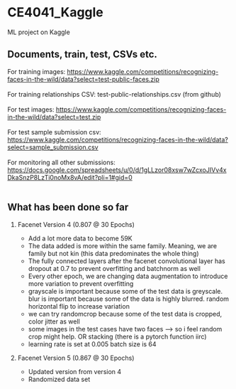 # CE4041_Kaggle
ML project on Kaggle

## Documents, train, test, CSVs etc. 
For training images: https://www.kaggle.com/competitions/recognizing-faces-in-the-wild/data?select=test-public-faces.zip <br><br>
For training relationships CSV: test-public-relationships.csv (from github) <br><br>
For test images: https://www.kaggle.com/competitions/recognizing-faces-in-the-wild/data?select=test.zip <br><br>
For test sample submission csv: https://www.kaggle.com/competitions/recognizing-faces-in-the-wild/data?select=sample_submission.csv <br><br>
For monitoring all other submissions: https://docs.google.com/spreadsheets/u/0/d/1gLLzor08xsw7wZcxoJIVv4xDkaSnzP8LzTi0noMx8vA/edit?pli=1#gid=0<br><br>

## What has been done so far 

1. Facenet Version 4 (0.807 @ 30 Epochs)
   - Add a lot more data to become 59K
   - The data added is more within the same family. Meaning, we are family but not kin (this data predominates the whole thing)
   - The fully connected layers after the facenet convolutional layer has dropout at 0.7 to prevent overfitting and batchnorm as well
   - Every other epoch, we are changing data augmentation to introduce more variation to prevent overfitting
   - grayscale is important because some of the test data is greyscale. blur is important because some of the data is highly blurred. random horizontal flip to increase variation
   - we can try randomcrop because some of the test data is cropped, color jitter as well
   - some images in the test cases have two faces —> so i feel random crop might help. OR stacking (there is a pytorch function iirc)
   - learning rate is set at 0.005 batch size is 64

3. Facenet Version 5 (0.867 @ 30 Epochs)
   - Updated version from version 4
   - Randomized data set 
